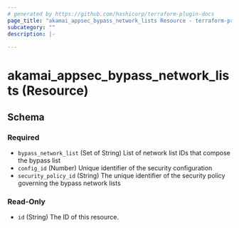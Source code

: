 ```yaml
---
# generated by https://github.com/hashicorp/terraform-plugin-docs
page_title: "akamai_appsec_bypass_network_lists Resource - terraform-provider-akamai"
subcategory: ""
description: |-
  
---
```


# akamai_appsec_bypass_network_lists (Resource)





<!-- schema generated by tfplugindocs -->
## Schema

### Required

- `bypass_network_list` (Set of String) List of network list IDs that compose the bypass list
- `config_id` (Number) Unique identifier of the security configuration
- `security_policy_id` (String) The unique identifier of the security policy governing the bypass network lists

### Read-Only

- `id` (String) The ID of this resource.
